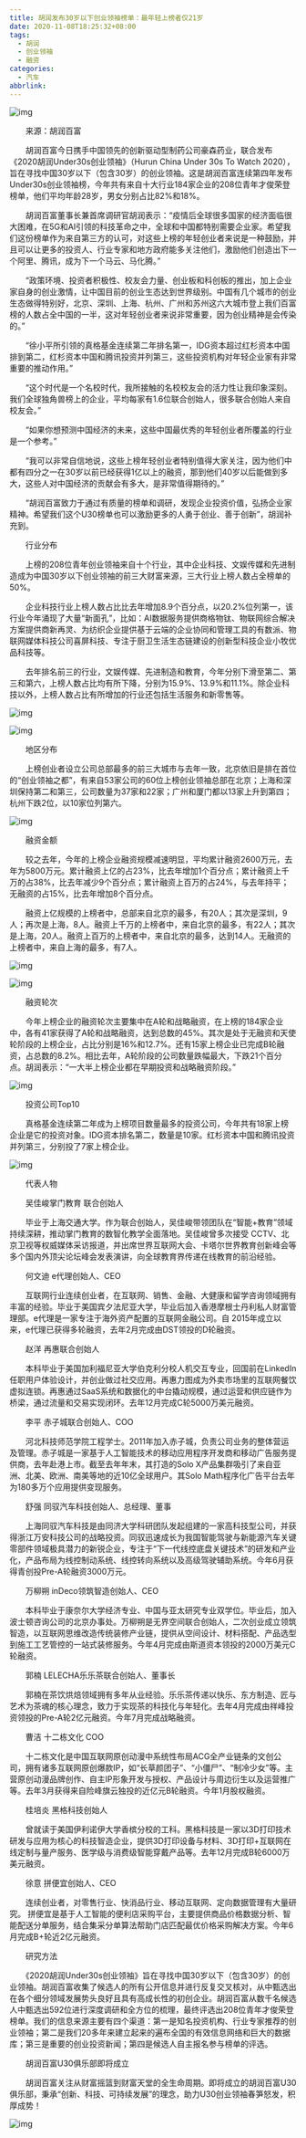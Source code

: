 ```yaml
---
title: 胡润发布30岁以下创业领袖榜单：最年轻上榜者仅21岁
date: 2020-11-08T18:25:32+08:00
tags:
  - 胡润
  - 创业领袖
  - 融资
categories:
  - 汽车
abbrlink:
---
```


![img](https://cdn.jsdelivr.net/gh/yakeing/Documentation@main/Hexo/images/d51d-kcpxnwv5092581.jpg)

　　来源：胡润百富

　　胡润百富今日携手中国领先的创新驱动型制药公司豪森药业，联合发布《2020胡润Under30s创业领袖》（Hurun China Under 30s To Watch 2020），旨在寻找中国30岁以下（包含30岁）的创业领袖。这是胡润百富连续第四年发布Under30s创业领袖榜，今年共有来自十大行业184家企业的208位青年才俊荣登榜单，他们平均年龄28岁，男女分别占比82%和18%。

　　胡润百富董事长兼首席调研官胡润表示：“疫情后全球很多国家的经济面临很大困难，在5G和AI引领的科技革命之中，全球和中国都特别需要企业家。希望我们这份榜单作为来自第三方的认可，对这些上榜的年轻创业者来说是一种鼓励，并且可以让更多的投资人、行业专家和地方政府能多关注他们，激励他们创造出下一个阿里、腾讯，成为下一个马云、马化腾。”

　　“政策环境、投资者积极性、校友会力量、创业板和科创板的推出，加上企业家自身的创业激情，让中国目前的创业生态达到世界级别。中国有几个城市的创业生态做得特别好，北京、深圳、上海、杭州、广州和苏州这六大城市登上我们百富榜的人数占全中国的一半，这对年轻创业者来说非常重要，因为创业精神是会传染的。”

　　“徐小平所引领的真格基金连续第二年排名第一，IDG资本超过红杉资本中国排到第二，红杉资本中国和腾讯投资并列第三，这些投资机构对年轻企业家有非常重要的推动作用。”

　　“这个时代是一个名校时代，我所接触的名校校友会的活力性让我印象深刻。我们全球独角兽榜上的企业，平均每家有1.6位联合创始人，很多联合创始人来自校友会。”

　　“如果你想预测中国经济的未来，这些中国最优秀的年轻创业者所覆盖的行业是一个参考。”

　　“我可以非常自信地说，这些上榜年轻创业者特别值得大家关注，因为他们中都有四分之一在30岁以前已经获得1亿以上的融资，那到他们40岁以后能做到多大，这些人对中国经济的贡献会有多大，是非常值得期待的。”

　　“胡润百富致力于通过有质量的榜单和调研，发现企业投资价值，弘扬企业家精神。希望我们这个U30榜单也可以激励更多的人勇于创业、善于创新”，胡润补充到。

　　行业分布

　　上榜的208位青年创业领袖来自十个行业，其中企业科技、文娱传媒和先进制造成为中国30岁以下创业领袖的前三大财富来源，三大行业上榜人数占全榜单的50%。

　　企业科技行业上榜人数占比比去年增加8.9个百分点，以20.2%位列第一，该行业今年涌现了大量“新面孔”，比如：AI数据服务提供商格物钛、物联网综合解决方案提供商新再灵、为纺织企业提供基于云端的企业协同和管理工具的有数派、物联网媒体科技公司喜屏科技、专注于厨卫生活生态链建设的创新型科技企业小牧优品科技等。

　　去年排名前三的行业，文娱传媒、先进制造和教育，今年分别下滑至第二、第三和第六，上榜人数占比均有所下降，分别为15.9%、13.9%和11.1%。除企业科技以外，上榜人数占比有所增加的行业还包括生活服务和新零售等。

![img](https://cdn.jsdelivr.net/gh/yakeing/Documentation@main/Hexo/images/6c98-kcpxnwv5092744.jpg)

![img](https://cdn.jsdelivr.net/gh/yakeing/Documentation@main/Hexo/images/26ce-kcpxnwv5092867.jpg)

　　地区分布

　　上榜创业者设立公司总部最多的前三大城市与去年一致，北京依旧是排在首位的“创业领袖之都”，有来自53家公司的60位上榜创业领袖总部在北京；上海和深圳保持第二和第三，公司数量为37家和22家；广州和厦门都以13家上升到第四；杭州下跌2位，以10家位列第六。

![img](https://cdn.jsdelivr.net/gh/yakeing/Documentation@main/Hexo/images/8088-kcpxnwv5092943.jpg)

　　融资金额

　　较之去年，今年的上榜企业融资规模减速明显，平均累计融资2600万元，去年为5800万元。累计融资上亿的占23%，比去年增加1个百分点；累计融资上千万的占38%，比去年减少9个百分点；累计融资上百万的占24%，与去年持平；无融资的占15%，比去年增加8个百分点。

　　融资上亿规模的上榜者中，总部来自北京的最多，有20人；其次是深圳，9人；再次是上海，8人。融资上千万的上榜者中，来自北京的最多，有22人；其次是上海，20人。融资上百万的上榜者中，来自北京的最多，达到14人。无融资的上榜者中，来自上海的最多，有7人。

![img](https://cdn.jsdelivr.net/gh/yakeing/Documentation@main/Hexo/images/1d17-kcpxnwv5093003.jpg)

![img](https://cdn.jsdelivr.net/gh/yakeing/Documentation@main/Hexo/images/441b-kcpxnwv5093146.jpg)

　　融资轮次

　　今年上榜企业的融资轮次主要集中在A轮和战略融资，在上榜的184家企业中，各有41家获得了A轮和战略融资，达到总数的45%。其次是处于无融资和天使轮阶段的上榜企业，占比分别是16%和12.7%。还有15家上榜企业已完成B轮融资，占总数的8.2%。相比去年，A轮阶段的公司数量跌幅最大，下跌21个百分点。胡润表示：“一大半上榜企业都在早期投资和战略融资阶段。”

![img](https://cdn.jsdelivr.net/gh/yakeing/Documentation@main/Hexo/images/c7f2-kcpxnwv5093293.jpg)

　　投资公司Top10

　　真格基金连续第二年成为上榜项目数量最多的投资公司，今年共有18家上榜企业是它的投资对象。IDG资本排名第二，数量是10家。红杉资本中国和腾讯投资并列第三，分别投了7家上榜企业。

![img](https://cdn.jsdelivr.net/gh/yakeing/Documentation@main/Hexo/images/0a37-kcpxnwv5093360.jpg)

　　代表人物

　　吴佳峻掌门教育 联合创始人

　　毕业于上海交通大学。作为联合创始人，吴佳峻带领团队在“智能+教育”领域持续深耕，推动掌门教育的数智化教学全面落地。吴佳峻曾多次接受 CCTV、北京卫视等权威媒体采访报道，并出席世界互联网大会、卡塔尔世界教育创新峰会等多个国内外顶尖论坛峰会发表演讲，向全球教育界传递在线教育的前沿经验。

　　何文迪 e代理创始人、CEO

　　互联网行业连续创业者，在互联网、销售、金融、大健康和留学咨询领域拥有丰富的经验。毕业于美国宾夕法尼亚大学，毕业后加入香港摩根士丹利私人财富管理部。e代理是一家专注于海外资产配置的互联网金融公司。自 2015年成立以来，e代理已获得多轮融资，去年2月完成由DST领投的D轮融资。

　　赵洋 再惠联合创始人

　　本科毕业于美国加利福尼亚大学伯克利分校人机交互专业，回国前在LinkedIn任职用户体验设计，并创业做过社交应用。再惠力图成为外卖市场里的互联网餐饮虚拟连锁。再惠通过SaaS系统和数据化的中台撬动规模，通过运营和供应链作为桥梁，通过流量和交易实现闭环。去年12月完成C轮5000万美元融资。

　　李平 赤子城联合创始人、COO

　　河北科技师范学院工程学士。2011年加入赤子城，负责公司业务的整体营运及管理。赤子城是一家基于人工智能技术的移动应用程序开发商和移动广告服务提供商，去年赴港上市。截至去年年末，其打造的Solo X产品集群吸引了来自亚洲、北美、欧洲、南美等地的近10亿全球用户。其Solo Math程序化广告平台去年为180多万个应用提供变现服务。

　　舒强 同驭汽车科技创始人、总经理、董事

　　上海同驭汽车科技是由同济大学科研团队发起组建的一家高科技型公司，并获得浙江万安科技公司的战略投资。同驭迅速成长为我国智能驾驶与新能源汽车关键零部件领域极具潜力的新锐企业，专注于“下一代线控底盘关键技术”的研发和产业化，产品布局为线控制动系统、线控转向系统以及高级驾驶辅助系统。今年6月获得青创投Pre-A轮融资3000万元。

　　万柳朔 inDeco领筑智造创始人、CEO

　　本科毕业于康奈尔大学经济专业、中国与亚太研究专业双学位。毕业后，加入波士顿咨询公司的北京办事处。万柳朔是无界空间联合创始人，二次创业成立领筑智造，以互联网思维改造传统装修产业链，提供从空间设计、材料搭配、产品选型到施工工艺管控的一站式装修服务。今年4月完成由斯道资本领投的2000万美元C轮融资。

　　郭楠 LELECHA乐乐茶联合创始人、董事长

　　郭楠在茶饮烘焙领域拥有多年从业经验。乐乐茶传递以快乐、东方制造、匠与艺术为茶魂的核心理念，致力于实现茶的科技化与年轻化。去年4月完成由祥峰投资领投的Pre-A轮2亿元融资。今年7月完成战略融资。

　　曹洁 十二栋文化 COO

　　十二栋文化是中国互联网原创动漫中系统性布局ACG全产业链条的文创公司，拥有诸多互联网原创爆款IP，如“长草颜团子”、“小僵尸”、“制冷少女”等。主营原创动漫品牌创作、自主IP形象开发与授权、产品设计与周边衍生以及运营推广等。去年3月获得来自险峰旗云独投的近亿元B轮融资。今年1月股权融资。

　　桂培炎 黑格科技创始人

　　曾就读于美国伊利诺伊大学香槟分校的工科。黑格科技是一家以3D打印技术研发与应用为核心的科技智造企业，提供3D打印设备与材料、3D打印+互联网在线定制与量产服务、医学级与消费级智能穿戴产品等。去年12月完成B轮6000万美元融资。

　　徐意 拼便宜创始人、CEO

　　连续创业者，对零售行业、快消品行业、移动互联网、定向数据管理有大量研究。 拼便宜是基于人工智能的便利店采购平台，主要提供商品价格数据分析、智能配送分单服务，结合集采分单算法帮助门店匹配最优价格采购解决方案。今年6月完成B+轮近2亿元融资。

　　研究方法

　　《2020胡润Under30s创业领袖》旨在寻找中国30岁以下（包含30岁）的创业领袖。胡润百富收集了候选人的所有公开信息并进行反复交叉核对，从中甄选出在各个细分领域发展势头良好且具有高成长性的初创企业。胡润百富从数千名候选人中甄选出592位进行深度调研和全方位的梳理，最终评选出208位青年才俊荣登榜单。我们的信息来源主要有四个渠道：第一是知名投资机构、行业专家推荐的创业领袖；第二是我们20多年来建立起来的遍布全国的有效信息网络和巨大的数据库；第三是重要的创业投资新闻；第四是候选人自主报名参与榜单的评选。

　　胡润百富U30俱乐部即将成立

　　胡润百富关注从财富摇篮到财富天堂的全生命周期。即将成立的胡润百富U30俱乐部，秉承“创新、科技、可持续发展”的理念，助力U30创业领袖春笋怒发，积厚成势！

![img](https://cdn.jsdelivr.net/gh/yakeing/Documentation@main/Hexo/images/c56b-kcpxnwv5093468.jpg)